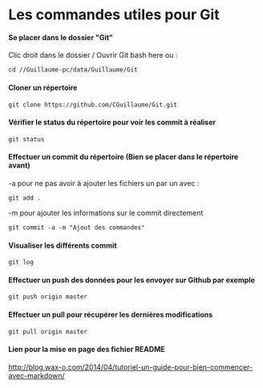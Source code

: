 # Les commandes utiles pour Git

#### Se placer dans le dossier "Git"  
Clic droit dans le dossier / Ouvrir Git bash here ou :  


    cd //Guillaume-pc/data/Guillaume/Git

#### Cloner un répertoire

    git clone https://github.com/CGuillaume/Git.git

#### Vérifier le status du répertoire pour voir les commit à réaliser 

    git status

#### Effectuer un commit du répertoire (Bien se placer dans le répertoire avant)
-a pour ne pas avoir à ajouter les fichiers un par un avec :

    git add .
-m pour ajouter les informations sur le commit directement

    git commit -a -m "Ajout des commandes"

#### Visualiser les différents commit

    git log

#### Effectuer un push des données pour les envoyer sur Github par exemple

    git push origin master

#### Effectuer un pull pour récupérer les dernières modifications

    git pull origin master

#### Lien pour la mise en page des fichier README
<http://blog.wax-o.com/2014/04/tutoriel-un-guide-pour-bien-commencer-avec-markdown/>
